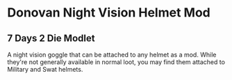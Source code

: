 # Donovan Night Vision Helmet Mod

## 7 Days 2 Die Modlet

A night vision goggle that can be attached to any helmet as a mod.
While they're not generally available in normal loot, you may find them attached to Military and Swat helmets.
